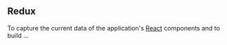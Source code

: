 ## Redux
To capture the current data of the application's [React][REACT] components and to
build &hellip;

[REACT]: https://reactjs.org/
